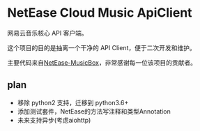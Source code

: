 # NetEase Cloud Music ApiClient

网易云音乐核心 API 客户端。

这个项目的目的是抽离一个干净的 API Client，便于二次开发和维护。

主要代码来自[NetEase-MusicBox](https://github.com/darknessomi/musicbox/)，非常感谢每一位该项目的贡献者。

## plan

- 移除 python2 支持，迁移到 python3.6+
- 添加测试套件，NetEase的方法写注释和类型Annotation
- 未来支持异步(考虑aiohttp)
